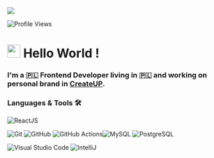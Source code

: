 <img src="https://github.com/Ilovereact-so/Ilovereact-so/GitProfile.png" />

![Profile Views](https://komarev.com/ghpvc/?username=Ilovereact-so&color=blue)

<h1><img src="https://emojis.slackmojis.com/emojis/images/1531849430/4246/blob-sunglasses.gif?1531849430" width="30"/> Hello World ! </h1>

### I'm a 🇵🇱 Frontend Developer living in 🇵🇱 and working on personal brand in [CreateUP](https://srv45036.seohost.com.pl/).

### Languages & Tools 🛠
![ReactJS](https://img.shields.io/badge/-ReactJS-05122A%3F?style=for-the-badge&logo=React&logoColor=white&color=%2349CCFE)&nbsp;

![Git](https://img.shields.io/badge/-Git-05122A?style=flat&logo=git) ![GitHub](https://img.shields.io/badge/-GitHub-05122A?style=flat&logo=github) ![GitHub Actions](https://img.shields.io/badge/GitHub%20Actions%20-05122A?style=flat&logo=github-actions&logoColor=white)![MySQL](https://img.shields.io/badge/-MySQL-05122A?style=flat&logo=mysql&logoColor=white) ![PostgreSQL](https://img.shields.io/badge/-PostgreSQL-05122A?style=flat&logo=postgresql)&nbsp;

![Visual Studio Code](https://img.shields.io/badge/-Visual%20Studio%20Code-05122A?style=flat&logo=visual-studio-code&logoColor=007ACC) ![IntelliJ](https://img.shields.io/badge/-IntelliJ-05122A?style=flat&logo=jetbrains)
